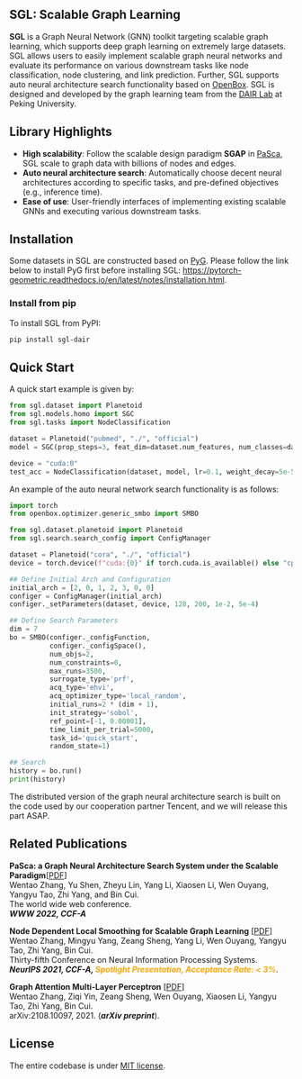 ## SGL: Scalable Graph Learning

**SGL** is a Graph Neural Network (GNN) toolkit targeting scalable graph learning, which supports deep graph learning on
extremely large datasets. SGL allows users to easily implement scalable graph neural networks and evaluate its
performance on various downstream tasks like node classification, node clustering, and link prediction. Further, SGL
supports auto neural architecture search functionality based
on <a href="https://github.com/PKU-DAIR/open-box" target="_blank" rel="nofollow">OpenBox</a>. SGL is designed and
developed by the graph learning team from
the <a href="https://cuibinpku.github.io/index.html" target="_blank" rel="nofollow">DAIR Lab</a> at Peking University.

## Library Highlights

+ **High scalability**: Follow the scalable design paradigm **SGAP**
  in <a href="https://arxiv.org/abs/2203.00638" target="_blank" rel="nofollow">PaSca</a>, SGL scale to graph data with
  billions of nodes and edges.
+ **Auto neural architecture search**: Automatically choose decent neural architectures according to specific tasks, and
  pre-defined objectives (e.g., inference time).
+ **Ease of use**: User-friendly interfaces of implementing existing scalable GNNs and executing various downstream
  tasks.

## Installation

Some datasets in SGL are constructed based
on <a href="https://github.com/pyg-team/pytorch_geometric" target="_blank" rel="nofollow">PyG</a>. Please follow the
link below to install PyG first before installing
SGL: https://pytorch-geometric.readthedocs.io/en/latest/notes/installation.html.

### Install from pip

To install SGL from PyPI:

```bash
pip install sgl-dair
```

## Quick Start

A quick start example is given by:

```python
from sgl.dataset import Planetoid
from sgl.models.homo import SGC
from sgl.tasks import NodeClassification

dataset = Planetoid("pubmed", "./", "official")
model = SGC(prop_steps=3, feat_dim=dataset.num_features, num_classes=dataset.num_classes)

device = "cuda:0"
test_acc = NodeClassification(dataset, model, lr=0.1, weight_decay=5e-5, epochs=200, device=device).test_acc
```

An example of the auto neural network search functionality is as follows:

```python
import torch
from openbox.optimizer.generic_smbo import SMBO

from sgl.dataset.planetoid import Planetoid
from sgl.search.search_config import ConfigManager

dataset = Planetoid("cora", "./", "official")
device = torch.device(f"cuda:{0}" if torch.cuda.is_available() else "cpu")

## Define Initial Arch and Configuration
initial_arch = [2, 0, 1, 2, 3, 0, 0]
configer = ConfigManager(initial_arch)
configer._setParameters(dataset, device, 128, 200, 1e-2, 5e-4)

## Define Search Parameters
dim = 7
bo = SMBO(configer._configFunction,
          configer._configSpace(),
          num_objs=2,
          num_constraints=0,
          max_runs=3500,
          surrogate_type='prf',
          acq_type='ehvi',
          acq_optimizer_type='local_random',
          initial_runs=2 * (dim + 1),
          init_strategy='sobol',
          ref_point=[-1, 0.00001],
          time_limit_per_trial=5000,
          task_id='quick_start',
          random_state=1)

## Search
history = bo.run()
print(history)
```
The distributed version of the graph neural architecture search is built on the code used by our cooperation partner Tencent, and we will release this part ASAP.

## Related Publications

**PaSca: a Graph Neural Architecture Search System under the Scalable Paradigm**[[PDF](https://arxiv.org/abs/2203.00638)]<br>
Wentao Zhang, Yu Shen, Zheyu Lin, Yang Li, Xiaosen Li, Wen Ouyang, Yangyu Tao, Zhi Yang, and Bin Cui.<br>
The world wide web conference.<br>
***WWW 2022, CCF-A***

**Node Dependent Local Smoothing for Scalable Graph Learning** [[PDF](https://arxiv.org/pdf/2110.14377)]<br>
Wentao Zhang, Mingyu Yang, Zeang Sheng, Yang Li, Wen Ouyang, Yangyu Tao, Zhi Yang, Bin Cui.<br>
Thirty-fifth Conference on Neural Information Processing Systems.<br>
***NeurIPS 2021, CCF-A, <font color=orange>Spotlight Presentation, Acceptance Rate: < 3%</font>***. 

**Graph Attention Multi-Layer Perceptron** [[PDF](https://arxiv.org/pdf/2108.10097)]<br>
Wentao Zhang, Ziqi Yin, Zeang Sheng, Wen Ouyang, Xiaosen Li, Yangyu Tao, Zhi Yang, Bin Cui.<br>
arXiv:2108.10097, 2021. (***arXiv preprint***). 

## License

The entire codebase is under [MIT license](LICENSE).
